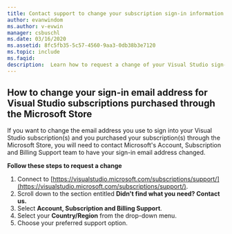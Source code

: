 ```yaml
---
title: Contact support to change your subscription sign-in information - Retail| Microsoft Docs
author: evanwindom
ms.author: v-evwin
manager: csbuschl
ms.date: 03/16/2020
ms.assetid: 8fc5fb35-5c57-4560-9aa3-0db38b3e7120
ms.topic: include
ms.faqid: 
description:  Learn how to request a change of your Visual Studio sign-in address for subscriptions acquired through the Microsoft Store
---
```


## How to change your sign-in email address for Visual Studio subscriptions purchased through the Microsoft Store
If you want to change the email address you use to sign into your Visual Studio subscription(s) and you purchased your subscription(s) through the Microsoft Store, you will need to contact Microsoft's Account, Subscription and Billing Support team to have your sign-in email address changed.

**Follow these steps to request a change**
1. Connect to [https://visualstudio.microsoft.com/subscriptions/support/](https://visualstudio.microsoft.com/subscriptions/support/).
2. Scroll down to the section entitled **Didn't find what you need?  Contact us.**
3. Select **Account, Subscription and Billing Support**.
4. Select your **Country/Region** from the drop-down menu. 
5. Choose your preferred support option.


